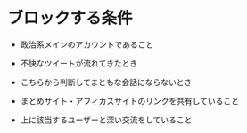 # ブロックする条件

- 政治系メインのアカウントであること

- 不快なツイートが流れてきたとき

- こちらから判断してまともな会話にならないとき

- まとめサイト・アフィカスサイトのリンクを共有していること

- 上に該当するユーザーと深い交流をしていること
